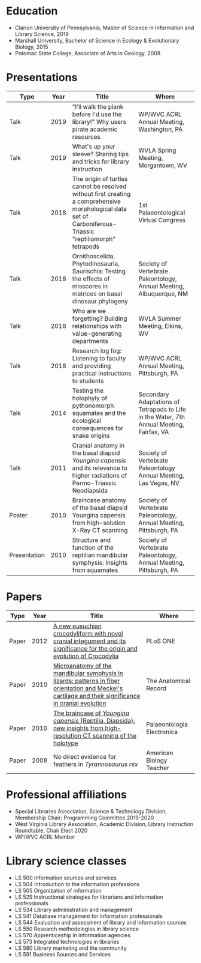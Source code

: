 # Education

* Clarion University of Pennsylvania, Master of Science in Information and Library Science, 2019
* Marshall University, Bachelor of Science in Ecology & Evolutionary Biology, 2015
* Potomac State College, Associate of Arts in Geology, 2008

# Presentations

|Type |Year|Title|Where
|-----|----|----|----|
|Talk |2019|"I'll walk the plank before I'd use the library!" Why users pirate academic resources|WP/WVC ACRL Annual Meeting, Washington, PA|
|Talk |2019|What's up your sleeve? Sharing tips and tricks for library instruction|WVLA Spring Meeting, Morgantown, WV|
|Talk |2018|The origin of turtles cannot be resolved without first creating a comprehensive morphological data set of Carboniferous-Triassic "reptiliomorph" tetrapods|1st Palaeontological Virtual Congress|
|Talk |2018|Ornithoscelida, Phytodinosauria, Saurischia: Testing the effects of misscores in matrices on basal dinosaur phylogeny|Society of Vertebrate Paleontology, Annual Meeting, Albuquerque, NM|
|Talk |2018|Who are we forgetting? Building relationships with value-generating departments |WVLA Summer Meeting, Elkins, WV|
|Talk |2018|Research log fog: Listening to faculty and providing practical instructions to students|WP/WVC ACRL Annual Meeting, Pittsburgh, PA|
|Talk |2014|Testing the holophyly of pythonomorph squamates and the ecological consequences for snake origins|Secondary Adaptations of Tetrapods to Life in the Water, 7th Annual Meeting, Fairfax, VA|
|Talk |2011|Cranial anatomy in the basal diapsid *Youngina capensis* and its relevance to higher radiations of Permo-Triassic Neodiapsida|Society of Vertebrate Paleontology Annual Meeting, Las Vegas, NV|
|Poster |2010|Braincase anatomy of the basal diapsid Youngina capensis from high-solution X-Ray CT scanning|Society of Vertebrate Paleontology, Annual Meeting, Pittsburgh, PA|
|Presentation |2010|Structure and function of the reptilian mandibular symphysis: Insights from squamates|Society of Vertebrate Paleontology, Annual Meeting, Pittsburgh, PA|


# Papers

|Type |Year|Title|Where
|-----|----|----|----|
|Paper|2012|[A new eusuchian crocodyliform with novel cranial integument and its significance for the origin and evolution of Crocodylia](http://journals.plos.org/plosone/article?id=10.1371/journal.pone.0030471)|PLoS ONE|
|Paper |2010|[Microanatomy of the mandibular symphysis in lizards: patterns in fiber orientation and Meckel's cartilage and their significance in cranial evolution](http://onlinelibrary.wiley.com/doi/10.1002/ar.21180/full)|The Anatomical Record|
|Paper |2010|[The braincase of *Youngina capensis* (Reptilia, Diapsida): new insights from high-resolution CT scanning of the holotype](http://palaeoelectronica.org/2010_3/217/index.html)|Palaeontologia Electronica|
|Paper |2008|No direct evidence for feathers in *Tyrannosaurus rex*|American Biology Teacher|


# Professional affiliations

* Special Libraries Association, Science & Technology Division, Membership Chair; Programming Committee 2019-2020
* West Virginia Library Association, Academic Division, Library Instruction Roundtable, Chair Elect 2020
* WP/WVC ACRL Member

# Library science classes

* LS 500 Information sources and services
* LS 504 Introduction to the information professions
* LS 505 Organization of information
* LS 529 Instructional strategies for librarians and information professionals
* LS 534 Library administration and management
* LS 541 Database management for information professionals
* LS 544 Evaluation and assessment of library and information sources
* LS 550 Research methodologies in library science
* LS 570 Apprenticeship in information agencies
* LS 573 Integrated technologies in libraries
* LS 580 Library marketing and the community
* LS 591 Business Sources and Services


